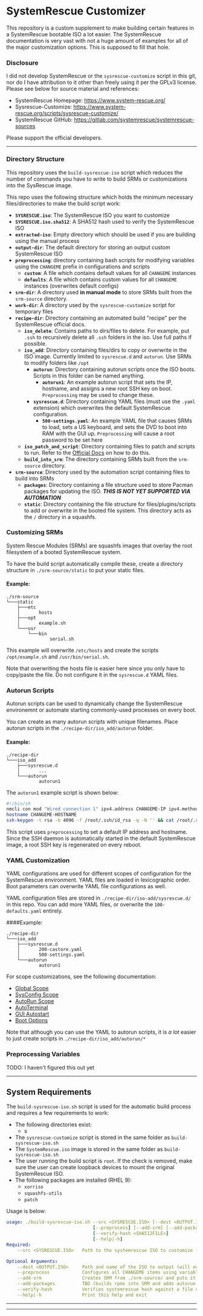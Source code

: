 # SystemRescue Customizer

This repository is a custom supplement to make building certain features in a SystemRescue bootable ISO a lot easier.
The SystemRescue documentation is very vast with not a huge amount of examples for all of the major customization options. This is supposed to fill that hole.

### Disclosure

I did not develop SystemRescue or the `sysrescue-customize` script in this git, nor do I have attribution to it other than freely using it per the GPLv3 license. Please see below for source material and references:
- SystemRescue Homepage: https://www.system-rescue.org/
- Sysrescue-Customize: https://www.system-rescue.org/scripts/sysrescue-customize/
- SystemRescue GitHub: https://gitlab.com/systemrescue/systemrescue-sources

Please support the official developers.

***

### Directory Structure

This repository uses the `build-sysrescue-iso` script which reduces the number of commands you have to write to build SRMs or customizations into the SysRescue image. 

This repo uses the following structure which holds the minimum necessary files/directories to make the build script work: 
- **`SYSRESCUE.iso`**: The SystemRescue ISO you want to customize
- **`SYSRESCUE.iso.sha512`**: A SHA512 hash used to verify the SystemRescue ISO
- **`extracted-iso`**: Empty directory which should be used if you are building using the manual process
- **`output-dir`**: The default directory for storing an output custom SystemRescue ISO 
- **`preprocessing`**: directory containing bash scripts for modifying variables using the `CHANGEME` prefix in configurations and scripts
    - **`custom`**: A file which contains default values for all `CHANGEME` instances
    - **`defaults`**: A file which contains custom values for all `CHANGEME` instances (overwrites default configs)
- **`srm-dir`**: A directory used **in manual mode** to store SRMs built from the `srm-source` directory.
- **`work-dir`**: A directory used by the `sysrescue-customize` script for temporary files
- **`recipe-dir`**: Directory containing an automated build "recipe" per the SystemRescue official docs.
    - **`iso_delete`**: Contains paths to dirs/files to delete. For example, put `.ssh` to recursively delete all `.ssh` folders in the iso. Use full paths if possible.
    - **`iso_add`**: Directory containing files/dirs to copy or overwrite in the ISO image. Currently limited to `sysrescue.d` and `autorun`. Use SRMs to modify folders like `/opt`
        - **`autorun`**: Directory containing autorun scripts once the ISO boots. Scripts in this folder can be named anything. 
          - **`autorun1`**: An example autorun script that sets the IP, hostname, and assigns a new root SSH key on boot. `Preprocessing` may be used to change these.
        - **`sysrescue.d`**: Directory containing YAML files (must use the `.yaml` extension) which overwrites the default SystemRescue configuration.  
            - **`500-settings.yaml`**: An example YAML file that causes SRMs to load, sets a US keyboard, and sets the DVD to boot into RAM with the GUI up. `Preprocessing` will cause a root password to be set here
    - **`iso_patch_and_script`**: Directory containing files to patch and scripts to run. Refer to the [Official Docs](https://www.system-rescue.org/scripts/sysrescue-customize/) on how to do this.
    - **`build_into_srm`**: The directory containing SRMs built from the `srm-source` directory.
- **`srm-source`**: Directory used by the automation script containing files to build into SRMs
    - **`packages`**: Directory containing a file structure used to store Pacman packages for updating the ISO. ***THIS IS NOT YET SUPPORTED VIA AUTOMATION***
    - **`static`**: Directory containing the file structure for files/plugins/scripts to add or overwrite in the booted file system. This directory acts as the `/` directory in a squashfs.

### Customizing SRMs

System Rescue Modules (SRMs) are squashfs images that overlay the root filesystem of a booted SystemRescue system. 

To have the build script automatically compile these, create a directory structure in `./srm-source/static` to put your static files.

#### Example:
```
./srm-source
└───static
    ├───etc
    │       hosts
    ├───opt
    │       example.sh
    └───usr
        └───bin
                serial.sh
```
This example will overwrite `/etc/hosts` and create the scripts `/opt/example.sh` and `/usr/bin/serial.sh`.

Note that overwriting the hosts file is easier here since you only have to copy/paste the file. Do not configure it in the `sysrescue.d` YAML files.

### Autorun Scripts

Autorun scripts can be used to dynamically change the SystemRescue environemnt or automate starting commonly-used processes on every boot.

You can create as many autorun scripts with unique filenames. Place autorun scripts in the `./recipe-dir/iso_add/autorun` folder.
#### Example:
```
./recipe-dir
└───iso_add
    ├───sysrescue.d
    │       ...
    └───autorun
            autorun1
```

The `autorun1` example script is shown below:

```sh
#!/bin/sh
nmcli con mod "Wired connection 1" ipv4.address CHANGEME-IP ipv4.method manual
hostname CHANGEME-HOSTNAME
ssh-keygen -t rsa -b 4096 -f /root/.ssh/id_rsa -q -N '' && cat /root/.ssh/id_rsa >> /root/.ssh/authorized_keys
```

This script uses `preprocessing` to set a default IP address and hostname. Since the SSH daemon is automatically started in the default SystemRescue image, a root SSH key is regenerated on every reboot.

### YAML Customization

YAML configurations are used for different scopes of configuration for the SystemRescue environment. YAML files are loaded in lexicographic order. Boot parameters can overwrite YAML file configurations as well. 

YAML configuration files are stored in `./recipe-dir/iso-add/sysrescue.d/` in this repo. You can add more YAML files, or overwrite the `100-defaults.yaml` entirely.

####Example:
```
./recipe-dir
└───iso_add
    ├───sysrescue.d
    │       200-castore.yaml
    │       500-settings.yaml
    └───autorun
            autorun1
```

For scope customizations, see the following documentation:
- [Global Scope](https://www.system-rescue.org/manual/Configuring_SystemRescue/)
- [SysConfig Scope](https://www.system-rescue.org/manual/Configuring_SystemRescue_sysconfig/)
- [AutoRun Scope](https://www.system-rescue.org/manual/Run_your_own_scripts_with_autorun/)
- [AutoTerminal](https://www.system-rescue.org/manual/autoterminal_scripts_on_virtual_terminal/)
- [GUI Autostart](https://www.system-rescue.org/manual/gui_autostart_Start_programs_on_graphical_desktop/)
- [Boot Options](https://www.system-rescue.org/manual/Booting_SystemRescue/)

Note that although you can use the YAML to autorun scripts, it is *a lot* easier to just create scripts in `./recipe-dir/iso_add/autorun/*`

### Preprocessing Variables

TODO: I haven't figured this out yet

***

## System Requirements

The `build-sysrescue-iso.sh` script is used for the automatic build process and requires a few requirements to work:
- The following directories exist:
  - s
- The `sysrescue-customize` script is stored in the same folder as `build-sysrescue-iso.sh`
- The `SystemRescue.iso` image is stored in the same folder as `build-sysrescue-iso.sh`
- The user running the build script is `root`. If the check is removed, make sure the user can create loopback devices to mount the original SystemRescue ISO.
- The following packages are installed (RHEL 9): 
  - `xorriso`
  - `squashfs-utils`
  - `patch`

Usage is below:

```YAML
usage: ./build-sysrescue-iso.sh --src <SYSRESCUE.ISO> [--dest <OUTPUT.ISO>] 
                                [--preprocess] [--add-srm] [--add-packages]
                                [--verify-hash <SHA512FILE>]
                                [--help|-h]
Required:
    --src <SYSRESCUE.ISO>   Path to the systemrescue ISO to customize (original is unmodified)

Optional Arguments:
    --dest <OUTPUT.ISO>     Path and name of the ISO to output (will overwrite!)
    --preprocess            Configures all CHANGEME items using variables defined in ./preprocessing/custom.sh
    --add-srm               Creates SRM from ./srm-source/ and puts it into ./srm-dir before bulding the iso
    --add-packages          TBD (builds rpms into SRM and adds autorun script for installing them)
    --verify-hash           Verifies systemrescue hash against a file containing its sha512sum
    --help|-h               Print this help and exit
```

***
***